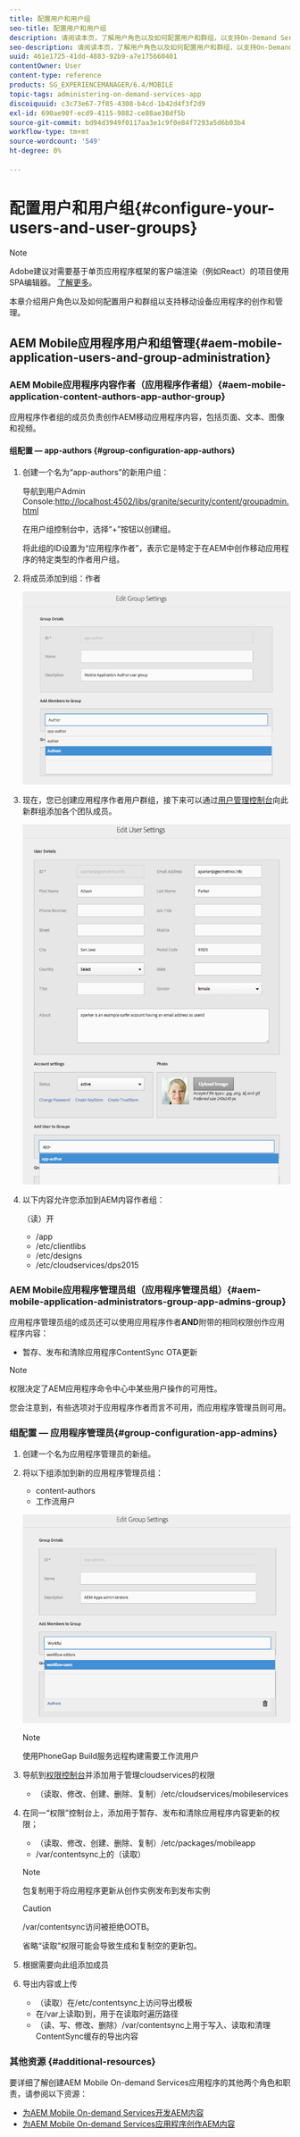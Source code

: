 ```yaml
---
title: 配置用户和用户组
seo-title: 配置用户和用户组
description: 请阅读本页，了解用户角色以及如何配置用户和群组，以支持On-Demand Services移动应用程序的创作和管理。
seo-description: 请阅读本页，了解用户角色以及如何配置用户和群组，以支持On-Demand Services移动应用程序的创作和管理。
uuid: 461e1725-41dd-4883-92b9-a7e175660401
contentOwner: User
content-type: reference
products: SG_EXPERIENCEMANAGER/6.4/MOBILE
topic-tags: administering-on-demand-services-app
discoiquuid: c3c73e67-7f85-4308-b4cd-1b42d4f3f2d9
exl-id: 690ae90f-ecd9-4115-9882-ce88ae38df5b
source-git-commit: bd94d3949f0117aa3e1c9f0e84f7293a5d6b03b4
workflow-type: tm+mt
source-wordcount: '549'
ht-degree: 0%

---
```


# 配置用户和用户组{#configure-your-users-and-user-groups}

>[!NOTE]
>
>Adobe建议对需要基于单页应用程序框架的客户端渲染（例如React）的项目使用SPA编辑器。 [了解更多](/help/sites-developing/spa-overview.md)。

本章介绍用户角色以及如何配置用户和群组以支持移动设备应用程序的创作和管理。

## AEM Mobile应用程序用户和组管理{#aem-mobile-application-users-and-group-administration}

### AEM Mobile应用程序内容作者（应用程序作者组）{#aem-mobile-application-content-authors-app-author-group}

应用程序作者组的成员负责创作AEM移动应用程序内容，包括页面、文本、图像和视频。

#### 组配置 — app-authors {#group-configuration-app-authors}

1. 创建一个名为“app-authors”的新用户组：

   导航到用户Admin Console:[http://localhost:4502/libs/granite/security/content/groupadmin.html](http://localhost:4502/libs/granite/security/content/groupadmin.html)

   在用户组控制台中，选择“+”按钮以创建组。

   将此组的ID设置为“应用程序作者”，表示它是特定于在AEM中创作移动应用程序的特定类型的作者用户组。

1. 将成员添加到组：作者

   ![chlimage_1-167](assets/chlimage_1-167.png)

1. 现在，您已创建应用程序作者用户群组，接下来可以通过[用户管理控制台](http://localhost:4502/libs/granite/security/content/useradmin.md)向此新群组添加各个团队成员。

   ![chlimage_1-168](assets/chlimage_1-168.png)

1. 以下内容允许您添加到AEM内容作者组：

   （读）开

   * /app
   * /etc/clientlibs
   * /etc/designs
   * /etc/cloudservices/dps2015

### AEM Mobile应用程序管理员组（应用程序管理员组）{#aem-mobile-application-administrators-group-app-admins-group}

应用程序管理员组的成员还可以使用应用程序作者&#x200B;**AND**&#x200B;附带的相同权限创作应用程序内容：

* 暂存、发布和清除应用程序ContentSync OTA更新

>[!NOTE]
>
>权限决定了AEM应用程序命令中心中某些用户操作的可用性。
>
>您会注意到，有些选项对于应用程序作者而言不可用，而应用程序管理员则可用。

### 组配置 — 应用程序管理员{#group-configuration-app-admins}

1. 创建一个名为应用程序管理员的新组。
1. 将以下组添加到新的应用程序管理员组：

   * content-authors
   * 工作流用户

   ![chlimage_1-169](assets/chlimage_1-169.png)

   >[!NOTE]
   >
   >使用PhoneGap Build服务远程构建需要工作流用户

1. 导航到[权限控制台](http://localhost:4502/useradmin)并添加用于管理cloudservices的权限

   * （读取、修改、创建、删除、复制）/etc/cloudservices/mobileservices

1. 在同一“权限”控制台上，添加用于暂存、发布和清除应用程序内容更新的权限；

   * （读取、修改、创建、删除、复制）/etc/packages/mobileapp
   * /var/contentsync上的（读取）

   >[!NOTE]
   >
   >包复制用于将应用程序更新从创作实例发布到发布实例

   >[!CAUTION]
   >
   >/var/contentsync访问被拒绝OOTB。
   >
   >省略“读取”权限可能会导致生成和复制空的更新包。

1. 根据需要向此组添加成员
1. 导出内容或上传

   * （读取）在/etc/contentsync上访问导出模板
   * 在/var上读取)到，用于在读取时遍历路径
   * （读、写、修改、删除）/var/contentsync上用于写入、读取和清理ContentSync缓存的导出内容

### 其他资源 {#additional-resources}

要详细了解创建AEM Mobile On-demand Services应用程序的其他两个角色和职责，请参阅以下资源：

* [为AEM Mobile On-demand Services开发AEM内容](/help/mobile/aem-mobile-on-demand.md)
* [为AEM Mobile On-demand Services应用程序创作AEM内容](/help/mobile/mobile-apps-ondemand.md)
